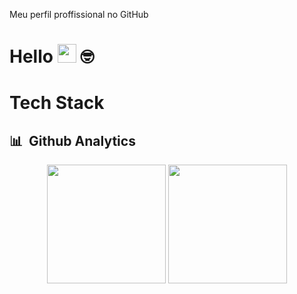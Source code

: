 Meu perfil proffissional no GitHub

# Hello <img src="https://media.giphy.com/media/hvRJCLFzcasrR4ia7z/giphy.gif" width="30"> 🤓

# Tech Stack

## 📊 &nbsp;Github Analytics

<div>
  <p align="center">
    <img height="190em" src="https://github-readme-stats.vercel.app/api?username=AndreLuiz&show_icons=true&theme=highcontrast" />
    <img height="190em" src="https://github-readme-stats.vercel.app/api/top-langs/?username=AndreLuiz&layout=Demo&theme=highcontrast" />
  </p>
</div>
